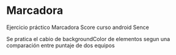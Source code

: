 # Marcadora
Ejercicio práctico Marcadora Score curso android Sence

Se pratica el cabio de backgroundColor de elementos segun una comparación entre puntaje de dos equipos
